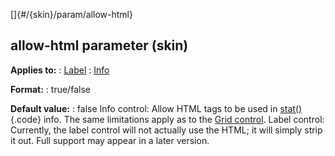 []{#/{skin}/param/allow-html}
  ## allow-html parameter (skin)
  **Applies to:**
  :   [Label](ref/%7Bskin%7D/control/label)
  :   [Info](ref/%7Bskin%7D/control/info)
  <!-- -->
  **Format:**
  :   true/false
  <!-- -->
  **Default value:**
  :   false
  Info control: Allow HTML tags to be used in [stat()](ref/proc/stat){.code}
  info. The same limitations apply as to the [Grid
  control](ref/%7Bskin%7D/control/grid).
  Label control: Currently, the label control will not actually use the
  HTML; it will simply strip it out. Full support may appear in a later
  version.